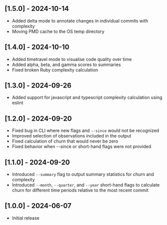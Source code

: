 
## [1.5.0] - 2024-10-14

- Added delta mode to annotate changes in individual commits with complexity
- Moving PMD cache to the OS temp directory

## [1.4.0] - 2024-10-10

- Added timetravel mode to visualise code quality over time
- Added alpha, beta, and gamma scores to summaries
- Fixed broken Ruby complexity calculation

## [1.3.0] - 2024-09-26

- Added support for javascript and typescript complexity calculation using eslint

## [1.2.0] - 2024-09-20

- Fixed bug in CLI where new flags and `--since` would not be recognized
- Improved selection of observations included in the output
- Fixed calculation of churn that would never be zero
- Fixed behavior when --since or short-hand flags were not provided

## [1.1.0] - 2024-09-20

- Introduced `--summary` flag to output summary statistics for churn and complexity
- Introduced `--month`, `--quarter`, and `--year` short-hand flags to calculate churn for different time periods relative to the most recent commit

## [1.0.0] - 2024-06-07

- Initial release